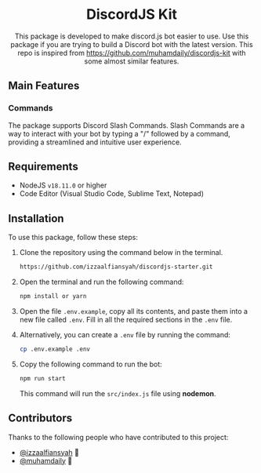 <div align="center">

# DiscordJS Kit

This package is developed to make discord.js bot easier to use. Use this package if you are trying to build a Discord bot with the latest version. This repo is inspired from https://github.com/muhamdaily/discordjs-kit with some almost similar features.

</div>

## Main Features

### Commands

The package supports Discord Slash Commands. Slash Commands are a way to interact with your bot by typing a "/" followed by a command, providing a streamlined and intuitive user experience.

## Requirements

- NodeJS `v18.11.0` or higher
- Code Editor (Visual Studio Code, Sublime Text, Notepad)

## Installation

To use this package, follow these steps:

1. Clone the repository using the command below in the terminal.

   ```bash
   https://github.com/izzaalfiansyah/discordjs-starter.git
   ```

2. Open the terminal and run the following command:

   ```bash
   npm install or yarn
   ```

3. Open the file `.env.example`, copy all its contents, and paste them into a new file called `.env`. Fill in all the required sections in the `.env` file.

4. Alternatively, you can create a `.env` file by running the command:

   ```bash
   cp .env.example .env
   ```

5. Copy the following command to run the bot:
   ```bash
   npm run start
   ```
   This command will run the `src/index.js` file using **nodemon**.

## Contributors

Thanks to the following people who have contributed to this project:

- [@izzaalfiansyah](https://github.com/izzaalfiansyah) 📖
- [@muhamdaily](https://github.com/muhamdaily) 📖
